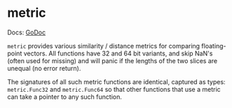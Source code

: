# metric

Docs: [GoDoc](https://pkg.go.dev/github.com/goki/etable/v2/metric)

`metric` provides various similarity / distance metrics for comparing floating-point vectors. All functions have 32 and 64 bit variants, and skip NaN's (often used for missing) and will panic if the lengths of the two slices are unequal (no error return).

The signatures of all such metric functions are identical, captured as types: `metric.Func32` and `metric.Func64` so that other functions that use a metric can take a pointer to any such function.


